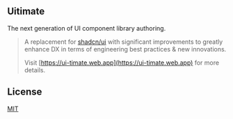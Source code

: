 ## Uitimate
The next generation of UI component library authoring.

> A replacement for [shadcn/ui](https://github.com/shadcn-ui/ui) with significant improvements to greatly enhance DX in terms of engineering best practices & new innovations.
>
> Visit [https://ui-timate.web.app](https://ui-timate.web.app) for more details.

## License
[MIT](https://github.com/its-tim-lee/uitimate/blob/main/LICENSE.md)
